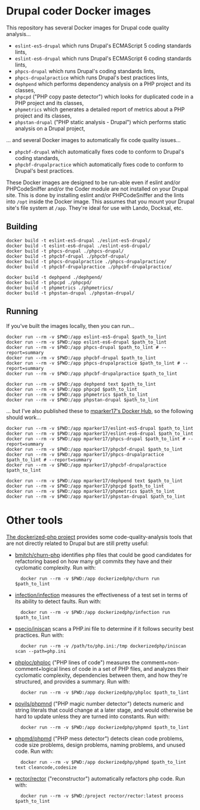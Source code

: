 # Drupal coder Docker images

This repository has several Docker images for Drupal code quality analysis...

* `eslint-es5-drupal` which runs Drupal's ECMAScript 5 coding standards lints,
* `eslint-es6-drupal` which runs Drupal's ECMAScript 6 coding standards lints,
* `phpcs-drupal` which runs Drupal's coding standards lints,
* `phpcs-drupalpractice` which runs Drupal's best practices lints,
* `dephpend` which performs dependency analysis on a PHP project and its classes,
* `phpcpd` ("PHP copy paste detector") which looks for duplicated code in a PHP project and its classes,
* `phpmetrics` which generates a detailed report of metrics about a PHP project and its classes,
* `phpstan-drupal` ("PHP static analysis - Drupal") which performs static analysis on a Drupal project,

... and several Docker images to automatically fix code quality issues...

* `phpcbf-drupal` which automatically fixes code to conform to Drupal's coding standards,
* `phpcbf-drupalpractice` which automatically fixes code to conform to Drupal's best practices.

These Docker images are designed to be run-able even if eslint and/or PHPCodeSniffer and/or the Coder module are not installed on your Drupal site. This is done by installing eslint and/or PHPCodeSniffer and the lints into `/opt` inside the Docker image. This assumes that you mount your Drupal site's file system at `/app`. They're ideal for use with Lando, Docksal, etc.

## Building

```
docker build -t eslint-es5-drupal ./eslint-es5-drupal/
docker build -t eslint-es6-drupal ./eslint-es6-drupal/
docker build -t phpcs-drupal ./phpcs-drupal/
docker build -t phpcbf-drupal ./phpcbf-drupal/
docker build -t phpcs-drupalpractice ./phpcs-drupalpractice/
docker build -t phpcbf-drupalpractice ./phpcbf-drupalpractice/

docker build -t dephpend ./dephpend/
docker build -t phpcpd ./phpcpd/
docker build -t phpmetrics ./phpmetrics/
docker build -t phpstan-drupal ./phpstan-drupal/
```

## Running

If you've built the images locally, then you can run...

```
docker run --rm -v $PWD:/app eslint-es5-drupal $path_to_lint
docker run --rm -v $PWD:/app eslint-es6-drupal $path_to_lint
docker run --rm -v $PWD:/app phpcs-drupal $path_to_lint # --report=summary
docker run --rm -v $PWD:/app phpcbf-drupal $path_to_lint
docker run --rm -v $PWD:/app phpcs-drupalpractice $path_to_lint # --report=summary
docker run --rm -v $PWD:/app phpcbf-drupalpractice $path_to_lint

docker run --rm -v $PWD:/app dephpend text $path_to_lint
docker run --rm -v $PWD:/app phpcpd $path_to_lint
docker run --rm -v $PWD:/app phpmetrics $path_to_lint
docker run --rm -v $PWD:/app phpstan-drupal $path_to_lint
```

... but I've also published these to [mparker17's Docker Hub](https://hub.docker.com/u/mparker17), so the following should work...

```
docker run --rm -v $PWD:/app mparker17/eslint-es5-drupal $path_to_lint
docker run --rm -v $PWD:/app mparker17/eslint-es6-drupal $path_to_lint
docker run --rm -v $PWD:/app mparker17/phpcs-drupal $path_to_lint # --report=summary
docker run --rm -v $PWD:/app mparker17/phpcbf-drupal $path_to_lint
docker run --rm -v $PWD:/app mparker17/phpcs-drupalpractice $path_to_lint # --report=summary
docker run --rm -v $PWD:/app mparker17/phpcbf-drupalpractice $path_to_lint

docker run --rm -v $PWD:/app mparker17/dephpend text $path_to_lint
docker run --rm -v $PWD:/app mparker17/phpcpd $path_to_lint
docker run --rm -v $PWD:/app mparker17/phpmetrics $path_to_lint
docker run --rm -v $PWD:/app mparker17/phpstan-drupal $path_to_lint
```

# Other tools

[The dockerized-php project](https://github.com/dockerized-php) provides some code-quality-analysis tools that are not directly related to Drupal but are still pretty useful:

* [bmitch/churn-php](https://packagist.org/packages/bmitch/churn-php) identifies php files that could be good candidates for refactoring based on how many git commits they have and their cyclomatic complexity. Run with:

        docker run --rm -v $PWD:/app dockerizedphp/churn run $path_to_lint

* [infection/infection](https://packagist.org/packages/infection/infection) measures the effectiveness of a test set in terms of its ability to detect faults. Run with:

        docker run --rm -v $PWD:/app dockerizedphp/infection run $path_to_lint

* [psecio/iniscan](https://packagist.org/packages/psecio/iniscan) scans a PHP.ini file to determine if it follows security best practices. Run with:

        docker run --rm -v /path/to/php.ini:/tmp dockerizedphp/iniscan scan --path=php.ini

* [phploc/phploc](https://packagist.org/packages/phploc/phploc) ("PHP lines of code") measures the comment+non-comment+logical lines of code in a set of PHP files, and analyzes their cyclomatic complexity, dependencies between them, and how they're structured, and provides a summary. Run with:

        docker run --rm -v $PWD:/app dockerizedphp/phploc $path_to_lint

* [povils/phpmnd](https://packagist.org/packages/povils/phpmnd) ("PHP magic number detector") detects numeric and string literals that could change at a later stage, and would otherwise be hard to update unless they are turned into constants. Run with:

        docker run --rm -v $PWD:/app dockerizedphp/phpmnd $path_to_lint

* [phpmd/phpmd](https://packagist.org/packages/phpmd/phpmd) ("PHP mess detector") detects clean code problems, code size problems, design problems, naming problems, and unused code. Run with:

        docker run --rm -v $PWD:/app dockerizedphp/phpmd $path_to_lint text cleancode,codesize

* [rector/rector](https://packagist.org/packages/rector/rector) ("reconstructor") automatically refactors php code. Run with:

        docker run --rm -v $PWD:/project rector/rector:latest process $path_to_lint
